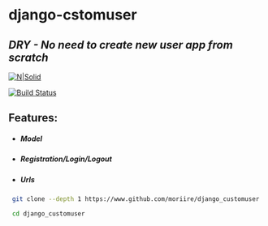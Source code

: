 # django-cstomuser
## _DRY - No need to create new user app from scratch_

[![N|Solid](https://cldup.com/dTxpPi9lDf.thumb.png)](https://nodesource.com/products/nsolid)

[![Build Status](https://travis-ci.org/joemccann/dillinger.svg?branch=master)](https://travis-ci.org/joemccann/dillinger)

## Features:
- ##### Model
- ##### Registration/Login/Logout
- ##### Urls
```sh
 git clone --depth 1 https://www.github.com/moriire/django_customuser
```
```sh
 cd django_customuser
```
